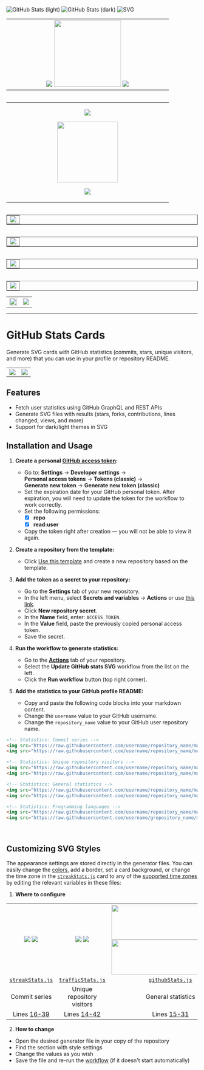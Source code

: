 <img src="https://raw.githubusercontent.com/volkov-lev/test/main/svg/language_stats.svg#gh-dark-mode-only" alt="GitHub Stats (light)">
<img src="https://raw.githubusercontent.com/volkov-lev/test/main/svg/language_stats.svg#gh-light-mode-only" alt="GitHub Stats (dark)">

<picture>
  <source srcset="https://raw.githubusercontent.com/volkov-lev/test/main/svg/language_stats.svg" media="(prefers-color-scheme: dark)">
  <source srcset="https://raw.githubusercontent.com/volkov-lev/test/main/svg/language_stats.svg" media="(prefers-color-scheme: light)">
  <img src="https://raw.githubusercontent.com/volkov-lev/test/main/svg/language_stats.svg" alt="SVG">
</picture>

<table align="right">
	<tr>
		<td align="center" width="411.5">
			<img src="https://github.com/levvolkov/levvolkov/blob/master/assets/gifs/line.gif">
			<img height="176" src="https://raw.githubusercontent.com/volkov-lev/test/main/svg/language_stats.svg"/>
			<img src="https://github.com/levvolkov/levvolkov/blob/master/assets/gifs/line.gif">
		</td>
	</tr>
</table>

<table align="left">
	<tr>
		<td align="center" width="411.5">
			<p><img src="https://github.com/levvolkov/levvolkov/blob/master/assets/gifs/line.gif"></p>
			<img height="160" src="https://raw.githubusercontent.com/volkov-lev/test/main/svg/streak_stats.svg"/>
			<p><img src="https://github.com/levvolkov/levvolkov/blob/master/assets/gifs/line.gif"></p>
		</td>
	</tr>
</table>


<table border="1" align="left">
	<td>
		<img src="https://raw.githubusercontent.com/volkov-lev/test/main/svg/streak_stats.svg"/>
	</td>
</table>
	    
<table border="1" align="right">
	<td>
		<img src="https://raw.githubusercontent.com/volkov-lev/test/main/svg/language_stats.svg"/>
	</td>
</table>

<table border="1" align="left">
	<td>
		 <img src="https://raw.githubusercontent.com/volkov-lev/test/main/svg/github_stats.svg"/>
	</td>
</table>
	    
<table border="1" align="right">
	<td>
		<img src="https://raw.githubusercontent.com/volkov-lev/test/main/svg/traffic_stats.svg"/>
	</td>
</table>







<table border="0" align="center">
	<td>
		<img width="100%" src="https://raw.githubusercontent.com/volkov-lev/test/main/svg/github_stats.svg"/>
             </td>
	<td>
		<img src="https://raw.githubusercontent.com/volkov-lev/test/main/svg/language_stats.svg"/>
	</td>
</table>




 ------------

# GitHub Stats Cards

Generate SVG cards with GitHub statistics (commits, stars, unique visitors, and more) that you can use in your profile or repository README.

<table border="0" align="center">
    <td>
	    <img src="https://raw.githubusercontent.com/levvolkov/github-stats-svg/main/svg/streak_stats.svg"/>
	</td>
	<td>
		<img src="https://raw.githubusercontent.com/levvolkov/github-stats-svg/main/svg/traffic_stats.svg"/>
	</td>
</table>

## Features

- Fetch user statistics using GitHub GraphQL and REST APIs
- Generate SVG files with results (stars, forks, contributions, lines changed, views, and more)
- Support for dark/light themes in SVG

## Installation and Usage

1. **Create a personal [GitHub access token](https://docs.github.com/en/authentication/keeping-your-account-and-data-secure/managing-your-personal-access-tokens):**
   - Go to: **Settings** → **Developer settings** → <br> **Personal access tokens** → **Tokens (classic)** → <br> **Generate new token** → **Generate new token (classic)**
   - Set the expiration date for your GitHub personal token. After expiration, you will need to update the token for the workflow to work correctly.
   - Set the following permissions:
     - [x] **repo**
     - [x] **read:user**
   - Copy the token right after creation — you will not be able to view it again.

3. **Create a repository from the template:**
   - Click [Use this template](https://github.com/levvolkov/github-stats-svg/generate) and create a new repository based on the template.

4. **Add the token as a secret to your repository:**
   - Go to the **Settings** tab of your new repository.
   - In the left menu, select **Secrets and variables** → **Actions** or use [this link](../../settings/secrets/actions).
   - Click **New repository secret**.
   - In the **Name** field, enter: `ACCESS_TOKEN`.
   - In the **Value** field, paste the previously copied personal access token.
   - Save the secret.

5. **Run the workflow to generate statistics:**
   - Go to the **[Actions](../../actions/workflows/update-stats.yml)** tab of your repository.
   - Select the **Update GitHub stats SVG** workflow from the list on the left.
   - Click the **Run workflow** button (top right corner).

6. **Add the statistics to your GitHub profile README:**
   - Copy and paste the following code blocks into your markdown content.
   - Change the `username` value to your GitHub username.
   - Change the `repository_name` value to your GitHub user repository name.

 ```md
 <!-- Statistics: Commit series -->
 <img src="https://raw.githubusercontent.com/username/repository_name/main/svg/streak_stats.svg#gh-dark-mode-only"/>
 <img src="https://raw.githubusercontent.com/username/repository_name/main/svg/streak_stats.svg#gh-light-mode-only"/>
 ```
 ```md
 <!-- Statistics: Unique repository visitors -->
 <img src="https://raw.githubusercontent.com/username/repository_name/main/svg/traffic_stats.svg#gh-dark-mode-only"/>
 <img src="https://raw.githubusercontent.com/username/repository_name/main/svg/traffic_stats.svg#gh-light-mode-only"/>
 ```
 ```md
 <!-- Statistics: General statistics -->
 <img src="https://raw.githubusercontent.com/username/repository_name/main/svg/github_stats.svg#gh-dark-mode-only"/>
 <img src="https://raw.githubusercontent.com/username/repository_name/main/svg/github_stats.svg#gh-light-mode-only"/>
 ```
 ```md
 <!-- Statistics: Programming languages -->
 <img src="https://raw.githubusercontent.com/username/repository_name/main/svg/language_stats.svg#gh-dark-mode-only"/>
 <img src="https://raw.githubusercontent.com/username/grepository_name/main/svg/language_stats.svg#gh-light-mode-only"/>
 ```

<br>

## Customizing SVG Styles

The appearance settings are stored directly in the generator files. You can easily change the [colors](https://colorscheme.ru/html-colors.html), add a border, set a card background, or change the time zone in the [`streakStats.js`](generate-cards/streakStats.js#L272) card to any of the [supported time zones](https://en.wikipedia.org/wiki/List_of_tz_database_time_zones) by editing the relevant variables in these files:

1. **Where to configure**

<table>
	<tr align="center">
		<td> 
			<img src="https://raw.githubusercontent.com/levvolkov/github-stats-svg/main/svg/streak_stats.svg#gh-dark-mode-only"/> 
			<img src="https://raw.githubusercontent.com/levvolkov/github-stats-svg/main/svg/streak_stats.svg#gh-light-mode-only"/> 
		</td> 
		<td> 
			<img src="https://raw.githubusercontent.com/levvolkov/github-stats-svg/main/svg/traffic_stats.svg#gh-dark-mode-only"/> 
			<img src="https://raw.githubusercontent.com/levvolkov/github-stats-svg/main/svg/traffic_stats.svg#gh-light-mode-only"/> 
		</td> 
		<td> 
			<img width="310px" height="92px" src="https://raw.githubusercontent.com/levvolkov/github-stats-svg/main/svg/github_stats.svg#gh-dark-mode-only"/> 
			<img width="310px" height="92px" src="https://raw.githubusercontent.com/levvolkov/github-stats-svg/main/svg/github_stats.svg#gh-light-mode-only"/> 
		</td> 
		<td> 
			<img width="160px" height="92px" src="https://raw.githubusercontent.com/levvolkov/github-stats-svg/main/svg/language_stats.svg#gh-dark-mode-only"/> 
			<img width="160px" height="92px" src="https://raw.githubusercontent.com/levvolkov/github-stats-svg/main/svg/language_stats.svg#gh-light-mode-only"/> 
		</td> 
	</tr> 
	<tr align="center"> 
		<td><code><a href="generate-cards/streakStats.js">streakStats.js</a></code></td> 
		<td><code><a href="generate-cards/trafficStats.js">trafficStats.js</a></code></td> 
		<td><code><a href="generate-cards/githubStats.js">githubStats.js</a></code></td> 
		<td><code><a href="generate-cards/languageStats.js">languageStats.js</a></code></td> 
	</tr> 
	<tr align="center"> 
		<td>Commit series</td> 
		<td>Unique repository visitors</td> 
		<td>General statistics</td> 
		<td>Programming languages</td> 
	</tr> 
	<tr align="center"> 
		<td>Lines <a href="generate-cards/streakStats.js#L16-L39">16-39</a></td> 
		<td>Lines <a href="generate-cards/trafficStats.js#L14-L42">14-42</a></td> 
		<td>Lines <a href="generate-cards/githubStats.js#L15-L31">15-31</a></td> 
		<td>Lines <a href="generate-cards/languageStats.js#L17-L37">17-37</a></td> 
	</tr> 
</table>

2. **How to change**
- Open the desired generator file in your copy of the repository
- Find the section with style settings
- Change the values as you wish
- Save the file and re-run the [workflow](../../actions/workflows/update-stats.yml) (if it doesn't start automatically)
